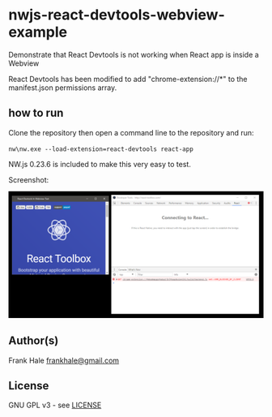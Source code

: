 # nwjs-react-devtools-webview-example

Demonstrate that React Devtools is not working when React app is inside a Webview

React Devtools has been modified to add "chrome-extension://*" to the manifest.json permissions array.

## how to run

Clone the repository then open a command line to the repository and run:

`nw\nw.exe --load-extension=react-devtools react-app`

NW.js 0.23.6 is included to make this very easy to test.

Screenshot:

![Screenshot](screenshot.png)

## Author(s)

Frank Hale <frankhale@gmail.com>

## License 

GNU GPL v3 - see [LICENSE](LICENSE)